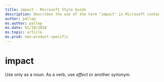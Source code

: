 ```yaml
---
title: impact - Microsoft Style Guide
description: Describes the use of the term "impact" in Microsoft content.
author: pallep
ms.author: pallep
ms.date: 01/19/2018
ms.topic: article
ms.prod: non-product-specific
---
```


# impact

Use only as a noun. As a verb, use *affect* or another synonym.
